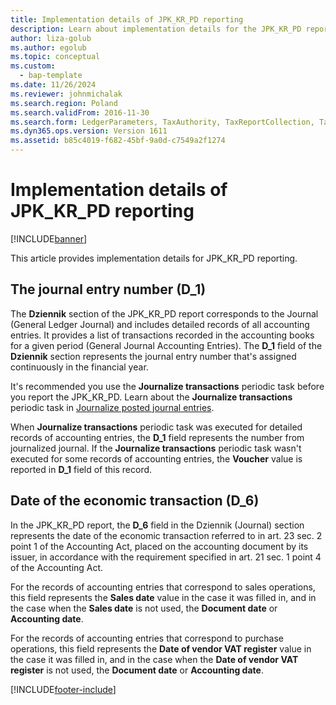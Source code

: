 ```yaml
---
title: Implementation details of JPK_KR_PD reporting
description: Learn about implementation details for the JPK_KR_PD report in legal entities in Poland.
author: liza-golub
ms.author: egolub
ms.topic: conceptual
ms.custom: 
  - bap-template
ms.date: 11/26/2024
ms.reviewer: johnmichalak
ms.search.region: Poland
ms.search.validFrom: 2016-11-30
ms.search.form: LedgerParameters, TaxAuthority, TaxReportCollection, TaxTable
ms.dyn365.ops.version: Version 1611
ms.assetid: b85c4019-f682-45bf-9a0d-c7549a2f1274
---
```

# Implementation details of JPK_KR_PD reporting

[!INCLUDE[banner](../includes/banner.md)]

This article provides implementation details for JPK_KR_PD reporting.

## The journal entry number (D_1)

The **Dziennik** section of the JPK_KR_PD report corresponds to the Journal (General Ledger Journal) and includes detailed records of all accounting entries. It provides a list of transactions recorded in the accounting books for a given period (General Journal Accounting Entries). The **D_1** field of the **Dziennik** section represents the journal entry number that's assigned continuously in the financial year.

It's recommended you use the **Journalize transactions** periodic task before you report the JPK_KR_PD. Learn about the **Journalize transactions** periodic task in [Journalize posted journal entries](../../general-ledger/tasks/journalize-posted-journal-entries.md).

When **Journalize transactions** periodic task was executed for detailed records of accounting entries, the **D_1** field represents the number from journalized journal. If the **Journalize transactions** periodic task wasn't executed for some records of accounting entries, the **Voucher** value is reported in **D_1** field of this record.

## Date of the economic transaction (D_6)

In the JPK_KR_PD report, the **D_6** field in the Dziennik (Journal) section represents the date of the economic transaction referred to in art. 23 sec. 2 point 1 of the Accounting Act, placed on the accounting document by its issuer, in accordance with the requirement specified in art. 21 sec. 1 point 4 of the Accounting Act.

For the records of accounting entries that correspond to sales operations, this field represents the **Sales date** value in the case it was filled in, and in the case when the **Sales date** is not used, the **Document date** or **Accounting date**.

For the records of accounting entries that correspond to purchase operations, this field represents the **Date of vendor VAT register** value in the case it was filled in, and in the case when the **Date of vendor VAT register** is not used, the **Document date** or **Accounting date**.

[!INCLUDE[footer-include](../../../includes/footer-banner.md)]
